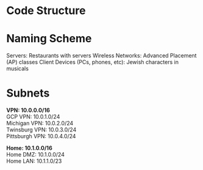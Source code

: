 # Code Structure



# Naming Scheme

Servers: Restaurants with servers
Wireless Networks: Advanced Placement (AP) classes
Client Devices (PCs, phones, etc): Jewish characters in musicals

# Subnets

**VPN: 10.0.0.0/16** \
GCP VPN: 10.0.1.0/24 \
Michigan VPN: 10.0.2.0/24 \
Twinsburg VPN: 10.0.3.0/24 \
Pittsburgh VPN: 10.0.4.0/24

**Home: 10.1.0.0/16** \
Home DMZ: 10.1.0.0/24 \
Home LAN: 10.1.1.0/23
